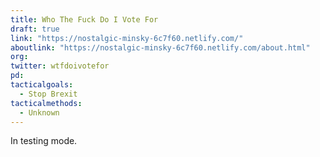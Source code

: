 ```yaml
---
title: Who The Fuck Do I Vote For
draft: true
link: "https://nostalgic-minsky-6c7f60.netlify.com/"
aboutlink: "https://nostalgic-minsky-6c7f60.netlify.com/about.html"
org:
twitter: wtfdoivotefor
pd:
tacticalgoals:
  - Stop Brexit
tacticalmethods:
  - Unknown
---
```


In testing mode.

<!--more-->
